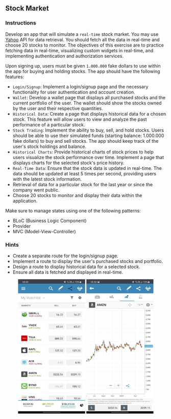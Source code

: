 ## Stock Market

### Instructions

Develop an app that will simulate a `real-time` stock market. You may use [Yahoo](https://algotrading101.com/learn/yahoo-finance-api-guide/#:~:text=Why%20should%20I%20use%20the%20Yahoo%20Finance%20API%3F,-Free&text=One%20good%20reason%20is%20because%20it%20can%20be%20completely%20free.) API for data retrieval.
You should fetch all the data in real-time and choose 20 stocks to monitor. The objectives of this exercise are to practice fetching data in real-time, visualizing custom widgets in real-time, and implementing authentication and authorization services.

Upon signing up, users must be given `1.000.000` fake dollars to use within the app for buying and holding stocks. The app should have the following features:

- `Login/Signup`: Implement a login/signup page and the necessary functionality for user authentication and account creation.
- `Wallet`: Develop a wallet page that displays all purchased stocks and the current portfolio of the user. The wallet should show the stocks owned by the user and their respective quantities.
- `Historical Data`: Create a page that displays historical data for a chosen stock. This feature will allow users to view and analyze the past performance of a particular stock.
- `Stock Trading`: Implement the ability to buy, sell, and hold stocks. Users should be able to use their simulated funds (starting balance: 1.000.000 fake dollars) to buy and sell stocks. The app should keep track of the user's stock holdings and balance.
- `Historical Charts`: Provide historical charts of stock prices to help users visualize the stock performance over time. Implement a page that displays charts for the selected stock's price history.
- `Real-Time Data`: Ensure that the stock data is updated in real-time. The data should be updated at least 5 times per second, providing users with the latest stock information.
- Retrieval of data for a particular stock for the last year or since the company went public.
- Choose 20 stocks to monitor and display their data within the application.

Make sure to manage states using one of the following patterns:

- BLoC (Business Logic Component)
- Provider
- MVC (Model-View-Controller)

### Hints

- Create a separate route for the login/signup page.
- Implement a route to display the user's purchased stocks and portfolio.
- Design a route to display historical data for a selected stock.
- Ensure all data is fetched and displayed in real-time.

<center>
<img src="./resources/stockMarket.01.jpg?raw=true" style = "width: 210px !important; height: 420px !important;"/>
<img src="./resources/stockMarket.02.jpg?raw=true" style = "width: 210px !important; height: 420px !important;"/>
</center>
